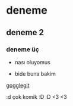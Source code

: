 # deneme
## deneme 2
### deneme üç 

- nası oluyomus

* bide buna bakim

[gogglegit](hptts://google.com)

:d çok komik :D :D <3  <3